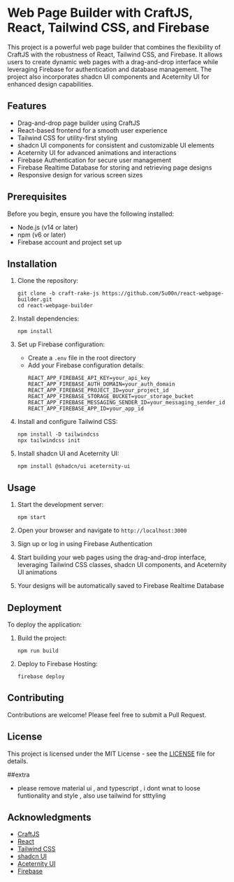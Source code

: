 # Web Page Builder with CraftJS, React, Tailwind CSS, and Firebase

This project is a powerful web page builder that combines the flexibility of CraftJS with the robustness of React, Tailwind CSS, and Firebase. It allows users to create dynamic web pages with a drag-and-drop interface while leveraging Firebase for authentication and database management. The project also incorporates shadcn UI components and Aceternity UI for enhanced design capabilities.

## Features

- Drag-and-drop page builder using CraftJS
- React-based frontend for a smooth user experience
- Tailwind CSS for utility-first styling
- shadcn UI components for consistent and customizable UI elements
- Aceternity UI for advanced animations and interactions
- Firebase Authentication for secure user management
- Firebase Realtime Database for storing and retrieving page designs
- Responsive design for various screen sizes

## Prerequisites

Before you begin, ensure you have the following installed:

- Node.js (v14 or later)
- npm (v6 or later)
- Firebase account and project set up

## Installation

1. Clone the repository:

   ```
   git clone -b craft-rake-js https://github.com/5u00n/react-webpage-builder.git
   cd react-webpage-builder
   ```

2. Install dependencies:

   ```
   npm install
   ```

3. Set up Firebase configuration:

   - Create a `.env` file in the root directory
   - Add your Firebase configuration details:
     ```
     REACT_APP_FIREBASE_API_KEY=your_api_key
     REACT_APP_FIREBASE_AUTH_DOMAIN=your_auth_domain
     REACT_APP_FIREBASE_PROJECT_ID=your_project_id
     REACT_APP_FIREBASE_STORAGE_BUCKET=your_storage_bucket
     REACT_APP_FIREBASE_MESSAGING_SENDER_ID=your_messaging_sender_id
     REACT_APP_FIREBASE_APP_ID=your_app_id
     ```

4. Install and configure Tailwind CSS:

   ```
   npm install -D tailwindcss
   npx tailwindcss init
   ```

5. Install shadcn UI and Aceternity UI:
   ```
   npm install @shadcn/ui aceternity-ui
   ```

## Usage

1. Start the development server:

   ```
   npm start
   ```

2. Open your browser and navigate to `http://localhost:3000`

3. Sign up or log in using Firebase Authentication

4. Start building your web pages using the drag-and-drop interface, leveraging Tailwind CSS classes, shadcn UI components, and Aceternity UI animations

5. Your designs will be automatically saved to Firebase Realtime Database

## Deployment

To deploy the application:

1. Build the project:

   ```
   npm run build
   ```

2. Deploy to Firebase Hosting:
   ```
   firebase deploy
   ```

## Contributing

Contributions are welcome! Please feel free to submit a Pull Request.

## License

This project is licensed under the MIT License - see the [LICENSE](LICENSE) file for details.

##extra

- please remove material ui , and typescript , i dont wnat to loose funtionality and style , also use tailwind for stttyling

## Acknowledgments

- [CraftJS](https://craft.js.org/)
- [React](https://reactjs.org/)
- [Tailwind CSS](https://tailwindcss.com/)
- [shadcn UI](https://ui.shadcn.com/)
- [Aceternity UI](https://ui.aceternity.com/)
- [Firebase](https://firebase.google.com/)

